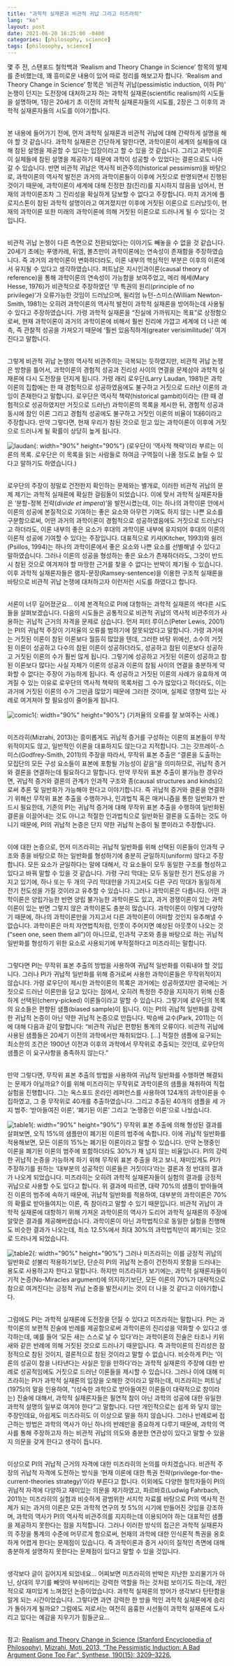 ```yaml
---
title: "과학적 실재론과 비관적 귀납 그리고 미즈라히"
lang: "ko"
layout: post
date: 2021-06-20 16:25:00 -0400
categories: [philosophy, science]
tags: [philosophy, science]
---
```


몇 주 전, 스탠포드 철학백과 ‘Realism and Theory Change in Science’ 항목의 발제를 준비했는데, 꽤 흥미로운 내용이 있어 따로 정리를 해보고자 합니다. ‘Realism and Theory Change in Science’ 항목은 ‘비관적 귀납(pessimistic induction, 이하 PI)’ 논쟁이 던지는 도전장에 대처하고자 하는 과학적 실재론(scientific realism)의 시도들을 설명하며, 1장은 20세기 초 이전의 과학적 실재론자들의 시도를, 2장은 그 이후의 과학적 실재론자들의 시도를 이야기합니다.

<br />본 내용에 들어가기 전에, 먼저 과학적 실재론과 비관적 귀납에 대해 간략하게 설명을 해야 할 것 같습니다. 과학적 실재론은 간단하게 말한다면, 과학이론이 세계의 실체들에 대해 참된 설명을 제공할 수 있다는 입장이라고 할 수 있을 것 같습니다. 그리고 과학이론이 실체들에 참된 설명을 제공하기 때문에 과학이 성공할 수 있었다는 결론으로도 나아갈 수 있습니다. 반면 비관적 귀납은 역사적 비관주의(historical pessimism)을 바탕으로, 과학이론의 역사적 발전은 과거의 과학이론들이 이후에 거짓으로 판명되면서 진행된 것이기 때문에, 과학이론이 세계에 대해 진정한 참(진리)를 지시하지 않음을 넘어서, 현재의 과학이론조차 그 진리성을 확실하게 담보할 수 없다고 주장합니다. 마치 과거에 플로지스톤이 참된 과학적 설명이라고 여겨졌지만 이후에 거짓된 이론으로 드러났듯이, 현재의 과학이론 또한 미래의 과학이론에 의해 거짓된 이론으로 드러나게 될 수 있다는 것입니다.

<br />비관적 귀납 논쟁이 다른 측면으로 전환되었다는 이야기도 빼놓을 수 없을 것 같습니다. 20세기 초에는 푸앵카레, 뒤엠, 볼츠만이 과학이론에는 연속성이 존재함을 주장하였습니다. 즉 과거의 과학이론이 변화하더라도, 이론 내부의 핵심적인 부분은 이후의 이론에서 유지될 수 있다고 생각하였습니다. 퍼트남은 지시인과이론(causal theory of reference)을 통해 과학이론의 연속성이 가능함을 보여주었고, 메리 헤세(Mary Hesse, 1976)가 비관적으로 주장하였던 ‘무 특권의 원리(principle of no privilege)’가 오류가능한 것임이 드러났으며, 윌리엄 뉴턴-스미스(William Newton-Smith, 1981)는 오히려 과학이론의 역사적 발전이 과학적 실재론을 방어하는데 사용될 수 있다고 주장하였습니다. 가령 과학적 실재론을 “진실에 가까워지는 목표”로 상정함으로써, 현재 과학이론이 과거의 과학이론에 비해서 훨씬 진리에 가깝고 세계에 더 나은 예측, 즉 관찰적 성공을 가져오기 때문에 ‘훨씬 있음직하게(greater verisimilitude)’ 여겨진다고 말합니다.

<br />그렇게 비관적 귀납 논쟁의 역사적 비관주의는 극복되는 듯하였지만, 비관적 귀납 논쟁은 방향을 틀어서, 과학이론의 경험적 성공과 진리성 사이의 연결을 문제삼아 과학적 실재론에 다시 도전장을 던지게 됩니다. 가령 래리 로우단(Larry Laudan, 1981)은 과학이론의 집합에는 한 때 경험적으로 성공하였음에도 불구하고 거짓으로 드러난 이론의 과잉이 존재한다고 말합니다. 로우단은 역사적 책략(historical gambit)이라는 (한 때 경험적으로 성공하였지만 거짓으로 드러난) 과학이론의 목록을 제시한 뒤, 경험적 성공과 동시에 참인 이론 그리고 경험적 성공에도 불구하고 거짓인 이론의 비율이 1대6이라고 주장합니다. 만약 그렇다면, 현재 우리가 참된 것으로 믿고 있는 과학이론이 이후에 거짓으로 드러나게 될 확률이 상당히 높게 됩니다.

![laudan](https://typiespectre.github.io/images/laudan.jpg){: width="90%" height="90%"}
(로우단이 ‘역사적 책략’이라 부르는 이론의 목록. 로우단은 이 목록을 읽는 사람들로 하여금 구역질이 나올 정도로 늘릴 수 있다고 말하기도 하였습니다.)

<br />로우단의 주장이 정말로 건전한지 확인하는 문제와는 별개로, 이러한 비관적 귀납의 문제 제기는 과학적 실재론에 확실한 걸림돌이 되었습니다. 이에 맞서 과학적 실재론자들은 ‘분할-정복 전략(_divide et impera_)’을 발전시켰는데, 이는 하나의 과학이론 안에서 이론의 성공에 본질적으로 기여하는 좋은 요소와 아무런 기여도 하지 않는 나쁜 요소를 구분함으로써, 어떤 과거의 과학이론이 경험적으로 성공하였음에도 거짓으로 드러났다고 하더라도, 이론 내부의 좋은 요소가 후대의 과학이론 내부에 유지되어 후대의 이론의 이론적 성공에 기여할 수 있다는 주장입니다. 대표적으로 키셔(Kitcher, 1993)와 쉴러(Psillos, 1994)는 하나의 과학이론에서 좋은 요소와 나쁜 요소를 선별해낼 수 있다고 말하였습니다. 그러나 이론의 성공을 형성하는 좋은 요소가 존재하더라도, 그것이 반드시 참된 것으로 여겨져야 할 마땅한 근거를 찾을 수 없다는 반박이 제기될 수 있습니다. 이후 과학적 실재론자들은 램지-문장(Ramsey-sentence)을 이용한 구조적 실재론을 바탕으로 비관적 귀납 논쟁에 대처하고자 이런저런 시도를 하였다고 합니다.

<br />서론이 너무 길어졌군요… 이제 본격적으로 PI에 대항하는 과학적 실재론의 색다른 시도들을 살펴보겠습니다. 다음의 시도들은 공통적으로 비관적 귀납의 역사적 비관주의가 사용하는 귀납적 근거의 자격을 문제로 삼습니다. 먼저 피터 루이스(Peter Lewis, 2001)는 PI의 귀납적 주장이 기저율의 오류를 범하기에 잘못되었다고 말합니다. 가령 과거에는 거짓된 이론이 참된 이론보다 월등히 많았을 텐데, 그러한 바탕 위에선, 소수의 거짓된 이론이 성공하고 다수의 참된 이론이 성공하더라도, 성공하고 참된 이론보다 성공하고 거짓된 이론의 수가 훨씬 많게 됩니다. 그렇기에 성공하고 거짓된 이론이 성공하고 참된 이론보다 많다는 사실 자체가 이론의 성공과 이론의 참됨 사이의 연결을 충분하게 약화할 수 없다는 주장이 가능하게 됩니다. 즉 성공하고 거짓된 이론의 사례가 유효하게 여겨질 수 있는 이유로 로우단의 역사적 책략의 목록처럼 그 수가 많았다고 하더라도, 이는 과거에 거짓된 이론의 수가 그만큼 많았기 때문에 그러한 것이며, 실제로 영향력 있는 사례로 여겨져야 할 필요성이 줄어들게 됩니다.

![comic1](https://typiespectre.github.io/images/comic1.jpg){: width="90%" height="90%"}
(기저율의 오류를 잘 보여주는 사례.)

<br />미즈라히(Mizrahi, 2013)는 흥미롭게도 귀납적 증거를 구성하는 이론의 표본들이 무작위적이지도 않고, 일반적인 이론을 대표하지도 않는다고 지적합니다. 그는 갓프레이-스미스(Godfrey-Smith, 2011)의 주장을 따라서, 무작위 표본 추출은 “결론을 도출하는 모집단의 모든 구성 요소들이 표본에 포함될 가능성이 같음”을 의미하므로, 귀납적 증거와 결론을 연결하는데 필요하다고 말합니다. 만약 무작위 표본 추출이 불가능한 경우라면, 귀납적 증거와 결론의 관계가 인과적 구조와 종(causal structures and kinds)으로써 추론 및 일반화가 가능해야 한다고 이야기합니다. 즉 귀납적 증거와 결론을 연결하기 위해선 무작위 표본 추출을 수행하거나, 인과법칙 혹은 매커니즘을 통한 일반화가 반드시 필요한데, 기존의 PI는 귀납적 증거에 대해 무작위 표본 추출을 수행하여 일반화된 결론을 이끌어내는 것도 아니고 적절한 인과법칙으로 일반화된 결론을 도출하는 것도 아니기 때문에, PI의 귀납적 논증은 단지 약한 귀납적 논증이 될 뿐이라고 주장합니다.

<br />이에 대한 논증으로, 먼저 미즈라히는 귀납적 일반화를 위해 선택된 이론들이 인과적 구조와 종을 바탕으로 하는 일반화를 형성하기에 충분히 균일하지(uniform) 않다고 주장합니다. 모든 요소가 균일하다는 말에 대해서, 각 요소들이 모두 동일한 구조를 형성하고 있다고 바꿔 말할 수 있을 것 같습니다. 가령 구리 막대는 모두 동일한 전기 전도성을 가지고 있기에, 하나 또는 두 개의 구리 막대만을 가지고서도 다른 구리 막대가 동일하게 전기 전도성을 가질 것이라고 유추할 수 있습니다. 그러나 과학이론은 다릅니다. 어떤 과학이론은 양립가능한 반면 양립 불가능한 과학이론도 있고, 과거 경쟁이론이 있는 과학이론이 있는 반면 그렇지 않은 과학이론도 충분히 많습니다. 과학이론이 이렇게 다양하기 때문에, 하나의 과학이론만을 가지고서 다른 과학이론이 어떠할 것인지 유추해낼 수 없습니다. 과학이론은 마치 자연법칙처럼, 인풋이 주어지면 예상된 아웃풋이 나오는 것(“seen one, seen them all”)이 아니므로, 인과적 구조와 종을 바탕으로 하는 귀납적 일반화를 형성하기 위한 요소로 사용되기에 부적절하다고 미즈라히는 말합니다.

<br />그렇다면 PI는 무작위 표본 추출의 방법을 사용하여 귀납적 일반화를 이뤄내야 할 것입니다. 그러나 PI가 귀납적 일반화를 위해 증거로써 사용한 과학이론들은 무작위적이지 않습니다. 가령 로우단이 제시한 과학이론의 목록은 과거에는 성공하였지만 결국에는 거짓으로 드러난 이론만을 담고 있다는 점에서, 오히려 특정한 주장을 지지하기 위해 신중하게 선택된(cherry-picked) 이론들이라고 말할 수 있습니다. 그렇기에 로우단의 목록의 요소들은 편향된 샘플(biased sample)이 됩니다. 이는 PI의 귀납적 일반화를 강력한 귀납적 논증이 아닌 약한 귀납적 논증으로 만듭니다. 박승배 교수(Park, 2011)는 이에 대해 다음과 같이 말합니다: “비관적 귀납은 편향된 통계의 오류이다. 비관적 귀납에 사용된 샘플들은 20세기 이전의 과학에서만 채취되었다. […] 적절한 샘플에 요구되는 최소한의 조건은 1900년 이전과 이후의 과학에서 무작위로 추출되는 것인데, 로우단의 샘플은 이 요구사항을 충족하지 않는다.”

<br />만약 그렇다면, 무작위 표본 추출의 방법을 사용하여 귀납적 일반화를 수행하면 해결되는 문제가 아닐까요? 이를 위해 미즈라히는 무작위로 과학이론의 샘플을 채취하여 직접 실험을 진행합니다. 그는 옥스포드 온라인 레퍼런스를 사용하여 124개의 과학이론을 수집하였고, 그 중 무작위로 40개를 추출하였습니다. 그리고 추출된 40개의 샘플을 세 가지 범주: ‘받아들여진 이론’, ‘폐기된 이론’ 그리고 ‘논쟁중인 이론’으로 나눴습니다.

![table1](https://typiespectre.github.io/images/table1.PNG){: width="90%" height="90%"}
무작위 표본 추출에 의해 형성된 결과를 살펴보면, 오직 15%의 샘플만이 폐기된 이론의 범주에 속합니다. 이에 귀납적 일반화를 적용해보면, 모든 이론의 15%는 폐기된 이론이라고 말할 수 있습니다. 만약 논쟁중인 이론을 폐기된 이론의 범주에 포함하더라도 30%가 채 넘지 않는 비율입니다. PI의 강력한 귀납적 논증을 가능하게 하기 위해 무작위 표본 추출을 하고 보니, 재미있게도 PI가 주장하기를 원하는 ‘대부분의 성공적인 이론들은 거짓이다’라는 결론과 정 반대의 결과가 나오게 되었습니다. 미즈라히는 오히려 과학적 실재론자들이 실험의 결과를 긍정적 귀납으로 사용할 수도 있다고 합니다. 위 결과에 따르면, 대략 70%의 샘플이 받아들여진 이론의 범주에 속하기 때문에, 귀납적 일반화를 적용하여, 대부분의 과학이론은 70%의 확률로 받아들여지는 이론, 즉 참이라고 말할 수 있기 때문입니다. 비관적 귀납이 과학적 실재론에 대항하기 위해 가져온 과학이론의 역사가 도리어 과학적 실재론의 주장에 알맞은 결과를 제공해버렸습니다. 과학이론이 아닌 과학법칙으로 동일한 실험을 진행해도 비슷한 결과가 나오는데, 최소 12.5%에서 최대 30%의 과학법칙만이 폐기되는 것으로 드러나게 되었습니다.

![table2](https://typiespectre.github.io/images/table2.PNG){: width="90%" height="90%"}
그러나 미즈라히는 이를 긍정적 귀납의 일반화로 섣불리 적용하기보단, 단순히 PI의 귀납적 논증이 건전하지 못함을 드러내는 용도로 사용하고자 한다고 말합니다. 하지만 미즈라히가 보기에는, 과학적 실재론자들이 기적 논증(No-Miracles argument)에 의지하기보단, 모든 이론의 70%가 대략적으로 참으로 여겨진다는 긍정적 귀납 논증을 발전시키는 것이 더 나을 것 같다고 이야기합니다.

<br />그럼에도 PI는 과학적 실재론에 도전장을 던질 수 있다고 미즈라히는 말합니다. PI는 과학이론의 보편적 진술에 반례를 제공함으로써 과학이론의 진리성을 약화할 수 있다고 생각하는데, 예를 들어 ‘모든 새는 스스로 날 수 있다’라는 과학이론의 진술은 타조나 키위새와 같은 반례에 의해 거짓된 것으로 드러나기 때문입니다. 즉 과학이론의 진리성은 잠정적으로 참된 것이지, 결론적으로 참된 것이라고 말할 수 없습니다. 비슷하게 PI는 ‘이론의 성공이 참을 나타낸다는 사실은 믿을 만하다’라는 과학적 실재론의 주장에 대한 반례로 성공적임에도 거짓으로 드러난 이론들을 제시할 수 있습니다. 그러나 이에 대해 미즈라히는 PI가 과학적 실재론의 입장을 오해한 것이라고 말하는데, 미즈라히는 퍼트남(1975)의 말을 인용하여, “(성숙한 과학으로 받아들여진 이론들이 대략적으로 참이라는) 진술에 대해서, 과학적 실재론자들은 필연적 참이 아닌 과학의 성공에 대한 유일한 과학적 설명의 일부로 여겨야 한다”고 말합니다. 다만 개인적으로는 쉽게 와 닿지 않는 주장인데요, 아쉽게도 미즈라히도 이 이상으로 말을 하지 않습니다. 그러나 반례로써 접근하는 방법은 과학의 역사가 아닌 하나의 반례만을 중요하게 다루기 때문에, 과학의 역사를 통해 주장하고자 하는 비관적 귀납의 의도와 충분한 연관성이 있다고 말할 수 있을지 의문을 갖게 한다고 생각이 듭니다.

<br />이상으로 PI의 귀납적 근거의 자격에 대한 미즈라히의 논의를 마치겠습니다. 비관적 주장의 귀납적 자격에 도전하는 방식을 ‘현재 이론에 대한 특권 전략(privilege-for-the-current-theories strategy)’이라 부른다고 합니다. 이외에도 다양한 철학자들이 PI의 귀납적 자격에 다양하고 재미있는 의문을 제기하였고, 파르바흐(Ludwig Fahrbach, 2011)는 미즈라히의 실험과 비슷하게 광범위한 서지학 자료를 바탕으로 PI의 역사적 전제가 되는 과거의 이론은 모든 과학적 연구의 첫 5%의 시기에 만들어진 것임을 강조하며, 과학의 역사가 PI의 역사적 비관주의를 지지하는데 이용되어야 하는 대표적인 샘플을 제공하지 못한다는 점을 지적합니다. 그러나 이러한 방식의 접근은 과학적 실재론자의 주장을 통계의 수준에 머무르게 함으로써, 현재의 과학에 대한 인식론적 특권을 옹호하게 어렵게 한다는 문제점이 있습니다. 즉 과학이론과 증거 사이의 질적인 측면에 대해 충분하게 설명하지 못한다는 문제점이 있다고 말할 수 있을 것입니다.

<br />생각보다 글이 길어지게 되었네요… 어찌보면 미즈라히의 반박은 지난한 꼬리물기가 아닌, 상대의 무기를 빼앗아 부숴버리는 강력한 역할을 하는 것처럼 보이기도 하는데, 개인적으로 재미있게 느껴졌던 논증이었습니다. 과학적 실재론의 방어가 생각보다 탄탄함을 알게 되는 시간이었습니다. 그렇다면 과연 강력한 한 방을 먹인 과학적 실재론에게 승리가 돌아가게 될까요? 그럼에도 저로서는 여전히 음흉한 시선들이 과학적 실재론에 도사리고 있다는 예감을 지우기가 힘들군요…

<br />참고:
[Realism and Theory Change in Science (Stanford Encyclopedia of Philosophy)](https://plato.stanford.edu/entries/realism-theory-change/),
[Mizrahi, Moti, 2013, “The Pessimistic Induction: A Bad Argument Gone Too Far”, Synthese, 190(15): 3209–3226.](https://typiespectre.github.io/pdf/PMI_Fallacious_v2.pdf)
